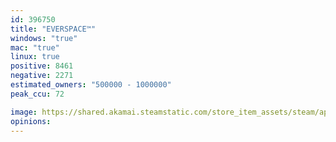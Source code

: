 ```yaml
---
id: 396750
title: "EVERSPACE™"
windows: "true"
mac: "true"
linux: true
positive: 8461
negative: 2271
estimated_owners: "500000 - 1000000"
peak_ccu: 72

image: https://shared.akamai.steamstatic.com/store_item_assets/steam/apps/396750/header.jpg?t=1730999721
opinions:
---
```


